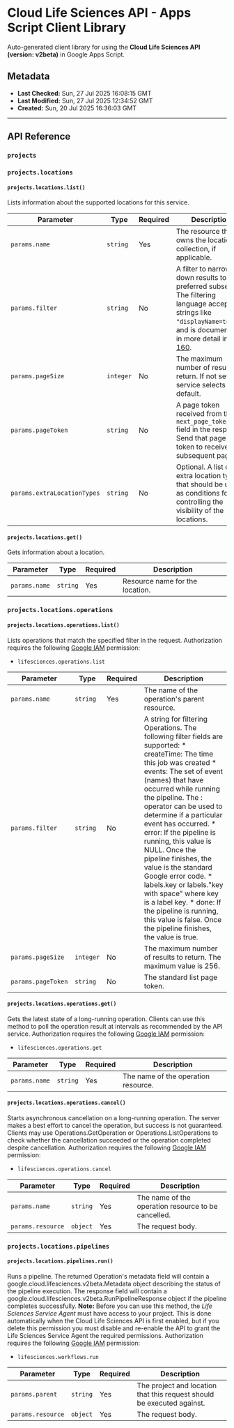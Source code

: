 # Cloud Life Sciences API - Apps Script Client Library

Auto-generated client library for using the **Cloud Life Sciences API (version: v2beta)** in Google Apps Script.

## Metadata

- **Last Checked:** Sun, 27 Jul 2025 16:08:15 GMT
- **Last Modified:** Sun, 27 Jul 2025 12:34:52 GMT
- **Created:** Sun, 20 Jul 2025 16:36:03 GMT



---

## API Reference

### `projects`

### `projects.locations`

#### `projects.locations.list()`

Lists information about the supported locations for this service.

| Parameter | Type | Required | Description |
|---|---|---|---|
| `params.name` | `string` | Yes | The resource that owns the locations collection, if applicable. |
| `params.filter` | `string` | No | A filter to narrow down results to a preferred subset. The filtering language accepts strings like `"displayName=tokyo"`, and is documented in more detail in [AIP-160](https://google.aip.dev/160). |
| `params.pageSize` | `integer` | No | The maximum number of results to return. If not set, the service selects a default. |
| `params.pageToken` | `string` | No | A page token received from the `next_page_token` field in the response. Send that page token to receive the subsequent page. |
| `params.extraLocationTypes` | `string` | No | Optional. A list of extra location types that should be used as conditions for controlling the visibility of the locations. |

#### `projects.locations.get()`

Gets information about a location.

| Parameter | Type | Required | Description |
|---|---|---|---|
| `params.name` | `string` | Yes | Resource name for the location. |

### `projects.locations.operations`

#### `projects.locations.operations.list()`

Lists operations that match the specified filter in the request. Authorization requires the following [Google IAM](https://cloud.google.com/iam) permission:

* `lifesciences.operations.list`

| Parameter | Type | Required | Description |
|---|---|---|---|
| `params.name` | `string` | Yes | The name of the operation's parent resource. |
| `params.filter` | `string` | No | A string for filtering Operations. The following filter fields are supported: * createTime: The time this job was created * events: The set of event (names) that have occurred while running the pipeline. The : operator can be used to determine if a particular event has occurred. * error: If the pipeline is running, this value is NULL. Once the pipeline finishes, the value is the standard Google error code. * labels.key or labels."key with space" where key is a label key. * done: If the pipeline is running, this value is false. Once the pipeline finishes, the value is true. |
| `params.pageSize` | `integer` | No | The maximum number of results to return. The maximum value is 256. |
| `params.pageToken` | `string` | No | The standard list page token. |

#### `projects.locations.operations.get()`

Gets the latest state of a long-running operation. Clients can use this method to poll the operation result at intervals as recommended by the API service. Authorization requires the following [Google IAM](https://cloud.google.com/iam) permission:

* `lifesciences.operations.get`

| Parameter | Type | Required | Description |
|---|---|---|---|
| `params.name` | `string` | Yes | The name of the operation resource. |

#### `projects.locations.operations.cancel()`

Starts asynchronous cancellation on a long-running operation. The server makes a best effort to cancel the operation, but success is not guaranteed. Clients may use Operations.GetOperation or Operations.ListOperations to check whether the cancellation succeeded or the operation completed despite cancellation. Authorization requires the following [Google IAM](https://cloud.google.com/iam) permission:

* `lifesciences.operations.cancel`

| Parameter | Type | Required | Description |
|---|---|---|---|
| `params.name` | `string` | Yes | The name of the operation resource to be cancelled. |
| `params.resource` | `object` | Yes | The request body. |

### `projects.locations.pipelines`

#### `projects.locations.pipelines.run()`

Runs a pipeline. The returned Operation's metadata field will contain a google.cloud.lifesciences.v2beta.Metadata object describing the status of the pipeline execution. The response field will contain a google.cloud.lifesciences.v2beta.RunPipelineResponse object if the pipeline completes successfully. **Note:** Before you can use this method, the *Life Sciences Service Agent* must have access to your project. This is done automatically when the Cloud Life Sciences API is first enabled, but if you delete this permission you must disable and re-enable the API to grant the Life Sciences Service Agent the required permissions. Authorization requires the following [Google IAM](https://cloud.google.com/iam/) permission:

* `lifesciences.workflows.run`

| Parameter | Type | Required | Description |
|---|---|---|---|
| `params.parent` | `string` | Yes | The project and location that this request should be executed against. |
| `params.resource` | `object` | Yes | The request body. |